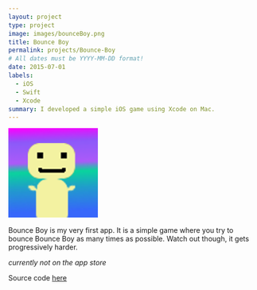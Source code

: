 ```yaml
---
layout: project
type: project
image: images/bounceBoy.png
title: Bounce Boy
permalink: projects/Bounce-Boy
# All dates must be YYYY-MM-DD format!
date: 2015-07-01
labels:
  - iOS
  - Swift
  - Xcode
summary: I developed a simple iOS game using Xcode on Mac.
---
```



<img class="ui image" src="../images/bounceBoy.png">

Bounce Boy is my very first app. It is a simple game where you try to bounce Bounce Boy as many times as possible. Watch out though, it gets progressively harder.

*currently not on the app store*

Source code <a href="https://github.com/boyle-michael/boyle-michael.github.io/tree/master/Bounce%20Boy">here</a>

